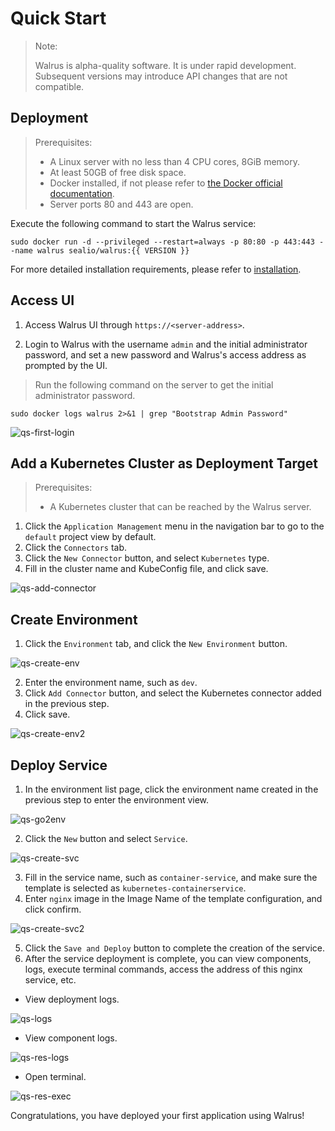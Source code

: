 # Quick Start

> Note:
>
> Walrus is alpha-quality software. It is under rapid development. Subsequent versions may introduce API changes that are not compatible.

## Deployment

> Prerequisites:
>
> - A Linux server with no less than 4 CPU cores, 8GiB memory.
> - At least 50GB of free disk space.
> - Docker installed, if not please refer to [the Docker official documentation](https://docs.docker.com/).
> - Server ports 80 and 443 are open.

Execute the following command to start the Walrus service:

```shell
sudo docker run -d --privileged --restart=always -p 80:80 -p 443:443 --name walrus sealio/walrus:{{ VERSION }}
```

For more detailed installation requirements, please refer to [installation](/deploy/standalone).

## Access UI

1. Access Walrus UI through `https://<server-address>`.

2. Login to Walrus with the username `admin` and the initial administrator password, and set a new password and Walrus's access address as prompted by the UI.

> Run the following command on the server to get the initial administrator password.

```shell
sudo docker logs walrus 2>&1 | grep "Bootstrap Admin Password"
```

![qs-first-login](/img/v0.4.0/quickstart/qs-first-login-en.png)

## Add a Kubernetes Cluster as Deployment Target

> Prerequisites:
>
> - A Kubernetes cluster that can be reached by the Walrus server.

1. Click the `Application Management` menu in the navigation bar to go to the `default` project view by default.
2. Click the `Connectors` tab.
3. Click the `New Connector` button, and select `Kubernetes` type.
4. Fill in the cluster name and KubeConfig file, and click save.

![qs-add-connector](/img/v0.4.0/quickstart/qs-add-connector-en.png)

## Create Environment

1. Click the `Environment` tab, and click the `New Environment` button.

![qs-create-env](/img/v0.4.0/quickstart/qs-create-env-en.png)

2. Enter the environment name, such as `dev`.
3. Click `Add Connector` button, and select the Kubernetes connector added in the previous step.
4. Click save.

![qs-create-env2](/img/v0.4.0/quickstart/qs-create-env2-en.png)

## Deploy Service

1. In the environment list page, click the environment name created in the previous step to enter the environment view.

![qs-go2env](/img/v0.4.0/quickstart/qs-go2env-en.png)

2. Click the `New` button and select `Service`.

![qs-create-svc](/img/v0.4.0/quickstart/qs-create-svc-en.png)

3. Fill in the service name, such as `container-service`, and make sure the template is selected as `kubernetes-containerservice`.
4. Enter `nginx` image in the Image Name of the template configuration, and click confirm.

![qs-create-svc2](/img/v0.4.0/quickstart/qs-create-svc2-en.png)

5. Click the `Save and Deploy` button to complete the creation of the service.
6. After the service deployment is complete, you can view components, logs, execute terminal commands, access the address of this nginx service, etc.

- View deployment logs.

![qs-logs](/img/v0.4.0/quickstart/qs-logs-en.png)

- View component logs.

![qs-res-logs](/img/v0.4.0/quickstart/qs-res-logs-en.png)

- Open terminal.

![qs-res-exec](/img/v0.4.0/quickstart/qs-res-exec-en.png)

Congratulations, you have deployed your first application using Walrus!
